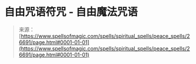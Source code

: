 <!--yml

category: 未分类

date: 2024-06-12 19:15:00

-->

# 自由咒语符咒 - 自由魔法咒语

> 来源：[https://www.spellsofmagic.com/spells/spiritual_spells/peace_spells/26691/page.html#0001-01-01](https://www.spellsofmagic.com/spells/spiritual_spells/peace_spells/26691/page.html#0001-01-01)
